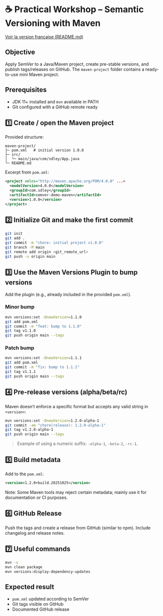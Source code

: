 # ☕ Practical Workshop – Semantic Versioning with Maven

[Voir la version française (README.md)](README.md)

## Objective

Apply SemVer to a Java/Maven project, create pre-stable versions, and publish tags/releases on GitHub. The `maven-project` folder contains a ready-to-use mini Maven project.

## Prerequisites

- JDK 11+ installed and `mvn` available in PATH
- Git configured with a GitHub remote ready

## 1️⃣ Create / open the Maven project

Provided structure:

```
maven-project/
├─ pom.xml   # initial version 1.0.0
├─ src/
│  └─ main/java/com/sdley/App.java
└─ README.md
```

Excerpt from `pom.xml`:

```xml
<project xmlns="http://maven.apache.org/POM/4.0.0" ...>
  <modelVersion>4.0.0</modelVersion>
  <groupId>com.sdley</groupId>
  <artifactId>semver-demo-maven</artifactId>
  <version>1.0.0</version>
</project>
```

## 2️⃣ Initialize Git and make the first commit

```bash
git init
git add .
git commit -m "chore: initial project v1.0.0"
git branch -M main
git remote add origin <git_remote_url>
git push -u origin main
```

## 3️⃣ Use the Maven Versions Plugin to bump versions

Add the plugin (e.g., already included in the provided `pom.xml`).

### Minor bump

```bash
mvn versions:set -DnewVersion=1.1.0
git add pom.xml
git commit -m "feat: bump to 1.1.0"
git tag v1.1.0
git push origin main --tags
```

### Patch bump

```bash
mvn versions:set -DnewVersion=1.1.1
git add pom.xml
git commit -m "fix: bump to 1.1.1"
git tag v1.1.1
git push origin main --tags
```

## 4️⃣ Pre-release versions (alpha/beta/rc)

Maven doesn’t enforce a specific format but accepts any valid string in `<version>`:

```bash
mvn versions:set -DnewVersion=1.2.0-alpha-1
git commit -am "chore(release): 1.2.0-alpha-1"
git tag v1.2.0-alpha-1
git push origin main --tags
```

> Example of using a numeric suffix: `-alpha-1`, `-beta-2`, `-rc-1`.

## 5️⃣ Build metadata

Add to the `pom.xml`:

```xml
<version>1.2.0+build.20251025</version>
```

Note: Some Maven tools may reject certain metadata; mainly use it for documentation or CI purposes.

## 6️⃣ GitHub Release

Push the tags and create a release from GitHub (similar to npm). Include changelog and release notes.

## 7️⃣ Useful commands

```bash
mvn -v
mvn clean package
mvn versions:display-dependency-updates
```

## Expected result

- `pom.xml` updated according to SemVer
- Git tags visible on GitHub
- Documented GitHub release
